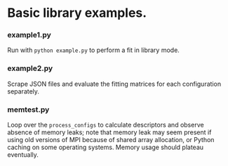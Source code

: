 # Basic library examples.

### example1.py

Run with `python example.py` to perform a fit in library mode.

### example2.py

Scrape JSON files and evaluate the fitting matrices for each configuration separately.

### memtest.py

Loop over the `process_configs` to calculate descriptors and observe absence of memory leaks; note 
that memory leak may seem present if using old versions of MPI because of shared array allocation, 
or Python caching on some operating systems. Memory usage should plateau eventually. 
